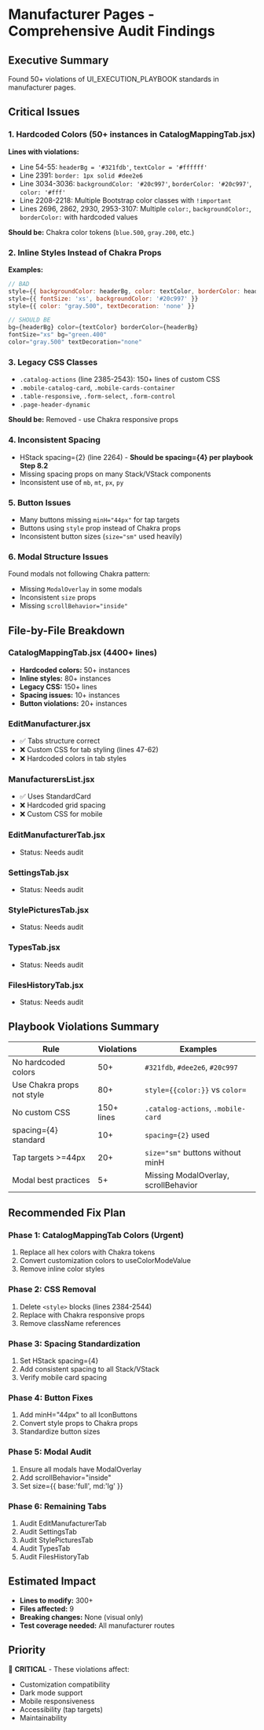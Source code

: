 # Manufacturer Pages - Comprehensive Audit Findings

## Executive Summary
Found 50+ violations of UI_EXECUTION_PLAYBOOK standards in manufacturer pages.

## Critical Issues

### 1. Hardcoded Colors (50+ instances in CatalogMappingTab.jsx)
**Lines with violations:**
- Line 54-55: `headerBg = '#321fdb'`, `textColor = '#ffffff'`
- Line 2391: `border: 1px solid #dee2e6`
- Line 3034-3036: `backgroundColor: '#20c997'`, `borderColor: '#20c997'`, `color: '#fff'`
- Line 2208-2218: Multiple Bootstrap color classes with `!important`
- Lines 2696, 2862, 2930, 2953-3107: Multiple `color:`, `backgroundColor:`, `borderColor:` with hardcoded values

**Should be:** Chakra color tokens (`blue.500`, `gray.200`, etc.)

### 2. Inline Styles Instead of Chakra Props
**Examples:**
```jsx
// BAD
style={{ backgroundColor: headerBg, color: textColor, borderColor: headerBg }}
style={{ fontSize: 'xs', backgroundColor: '#20c997' }}
style={{ color: "gray.500", textDecoration: 'none' }}

// SHOULD BE
bg={headerBg} color={textColor} borderColor={headerBg}
fontSize="xs" bg="green.400"
color="gray.500" textDecoration="none"
```

### 3. Legacy CSS Classes
- `.catalog-actions` (line 2385-2543): 150+ lines of custom CSS
- `.mobile-catalog-card`, `.mobile-cards-container`
- `.table-responsive`, `.form-select`, `.form-control`
- `.page-header-dynamic`

**Should be:** Removed - use Chakra responsive props

### 4. Inconsistent Spacing
- HStack spacing={2} (line 2264) - **Should be spacing={4} per playbook Step 8.2**
- Missing spacing props on many Stack/VStack components
- Inconsistent use of `mb`, `mt`, `px`, `py`

### 5. Button Issues
- Many buttons missing `minH="44px"` for tap targets
- Buttons using `style` prop instead of Chakra props
- Inconsistent button sizes (`size="sm"` used heavily)

### 6. Modal Structure Issues
Found modals not following Chakra pattern:
- Missing `ModalOverlay` in some modals
- Inconsistent `size` props
- Missing `scrollBehavior="inside"`

## File-by-File Breakdown

### CatalogMappingTab.jsx (4400+ lines)
- **Hardcoded colors:** 50+ instances
- **Inline styles:** 80+ instances
- **Legacy CSS:** 150+ lines
- **Spacing issues:** 10+ instances
- **Button violations:** 20+ instances

### EditManufacturer.jsx
- ✅ Tabs structure correct
- ❌ Custom CSS for tab styling (lines 47-62)
- ❌ Hardcoded colors in tab styles

### ManufacturersList.jsx
- ✅ Uses StandardCard
- ❌ Hardcoded grid spacing
- ❌ Custom CSS for mobile

### EditManufacturerTab.jsx
- Status: Needs audit

### SettingsTab.jsx
- Status: Needs audit

### StylePicturesTab.jsx
- Status: Needs audit

### TypesTab.jsx
- Status: Needs audit

### FilesHistoryTab.jsx
- Status: Needs audit

## Playbook Violations Summary

| Rule | Violations | Examples |
|------|-----------|----------|
| No hardcoded colors | 50+ | `#321fdb`, `#dee2e6`, `#20c997` |
| Use Chakra props not style | 80+ | `style={{color:}}` vs `color=` |
| No custom CSS | 150+ lines | `.catalog-actions`, `.mobile-card` |
| spacing={4} standard | 10+ | `spacing={2}` used |
| Tap targets >=44px | 20+ | `size="sm"` buttons without minH |
| Modal best practices | 5+ | Missing ModalOverlay, scrollBehavior |

## Recommended Fix Plan

### Phase 1: CatalogMappingTab Colors (Urgent)
1. Replace all hex colors with Chakra tokens
2. Convert customization colors to useColorModeValue
3. Remove inline color styles

### Phase 2: CSS Removal
1. Delete `<style>` blocks (lines 2384-2544)
2. Replace with Chakra responsive props
3. Remove className references

### Phase 3: Spacing Standardization
1. Set HStack spacing={4}
2. Add consistent spacing to all Stack/VStack
3. Verify mobile card spacing

### Phase 4: Button Fixes
1. Add minH="44px" to all IconButtons
2. Convert style props to Chakra props
3. Standardize button sizes

### Phase 5: Modal Audit
1. Ensure all modals have ModalOverlay
2. Add scrollBehavior="inside"
3. Set size={{ base:'full', md:'lg' }}

### Phase 6: Remaining Tabs
1. Audit EditManufacturerTab
2. Audit SettingsTab
3. Audit StylePicturesTab
4. Audit TypesTab
5. Audit FilesHistoryTab

## Estimated Impact
- **Lines to modify:** 300+
- **Files affected:** 9
- **Breaking changes:** None (visual only)
- **Test coverage needed:** All manufacturer routes

## Priority
🔴 **CRITICAL** - These violations affect:
- Customization compatibility
- Dark mode support
- Mobile responsiveness
- Accessibility (tap targets)
- Maintainability
